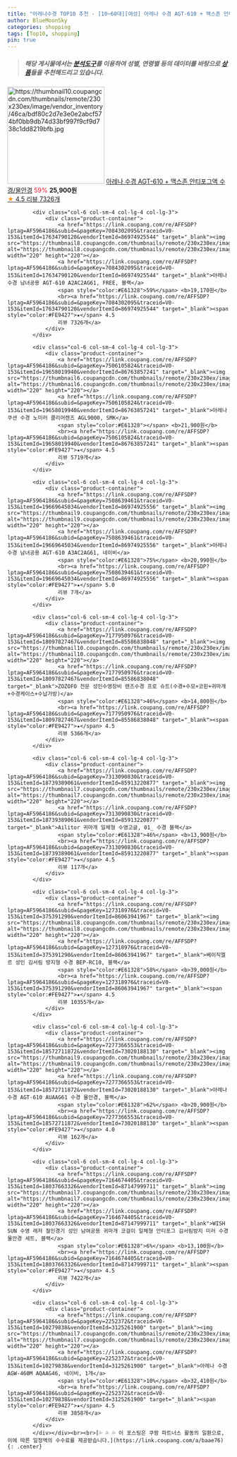 ```yaml
---
title: "아레나수경 TOP10 추천 - [10~60대][여성] 아레나 수경 AGT-610 + 맥스존 안티포그액 수경/물안경"
author: BlueMoonSky
categories: shopping
tags: [Top10, shopping]
pin: true
---
```


> ##### 해당 게시물에서는 [**분석도구**](https://itemscout.io/)를 이용하여 **성별**, **연령별** 등의 데이터를 바탕으로 [**상품**](https://link.coupang.com/a/baae76)들을 추천해드리고 있습니다.
<div class="container"><div class="row">
            <div class="col-6 col-sm-4 col-lg-4 col-lg-3">
                <div class="product-container">
                    <a href="https://link.coupang.com/re/AFFSDP?lptag=AF5964186&subid=&pageKey=7196249469&traceid=V0-153&itemId=18179539042&vendorItemId=85328573245" target="_blank"><img src="https://thumbnail10.coupangcdn.com/thumbnails/remote/230x230ex/image/vendor_inventory/46ca/bdf80c2d7e3e0e2abcf574bf0bb9db74d33bf997f9cf9d738c1dd8219bfb.jpg" alt="https://thumbnail10.coupangcdn.com/thumbnails/remote/230x230ex/image/vendor_inventory/46ca/bdf80c2d7e3e0e2abcf574bf0bb9db74d33bf997f9cf9d738c1dd8219bfb.jpg" width="220" height="220"></a>
                    <a href="https://link.coupang.com/re/AFFSDP?lptag=AF5964186&subid=&pageKey=7196249469&traceid=V0-153&itemId=18179539042&vendorItemId=85328573245" target="_blank">아레나 수경 AGT-610 + 맥스존 안티포그액 수경/물안경</a>
                    <span style="color:#E61328">59%</span> <b>25,900원</b>
                    <br><a href="https://link.coupang.com/re/AFFSDP?lptag=AF5964186&subid=&pageKey=7196249469&traceid=V0-153&itemId=18179539042&vendorItemId=85328573245" target="_blank"><span style="color:#FE9427">★</span> 4.5
                    리뷰 7326개</a>
                </div>
            </div>
            
            <div class="col-6 col-sm-4 col-lg-4 col-lg-3">
                <div class="product-container">
                    <a href="https://link.coupang.com/re/AFFSDP?lptag=AF5964186&subid=&pageKey=7084302095&traceid=V0-153&itemId=17634790120&vendorItemId=86974925544" target="_blank"><img src="https://thumbnail8.coupangcdn.com/thumbnails/remote/230x230ex/image/vendor_inventory/a183/0fc04170ae119380d70a24bc39f59f98cad027f25b30489ed25ab955fbda.jpg" alt="https://thumbnail8.coupangcdn.com/thumbnails/remote/230x230ex/image/vendor_inventory/a183/0fc04170ae119380d70a24bc39f59f98cad027f25b30489ed25ab955fbda.jpg" width="220" height="220"></a>
                    <a href="https://link.coupang.com/re/AFFSDP?lptag=AF5964186&subid=&pageKey=7084302095&traceid=V0-153&itemId=17634790120&vendorItemId=86974925544" target="_blank">아레나 수경 남녀공용 AGT-610 A2AC2AG61, FREE, 블랙</a>
                    <span style="color:#E61328">59%</span> <b>19,170원</b>
                    <br><a href="https://link.coupang.com/re/AFFSDP?lptag=AF5964186&subid=&pageKey=7084302095&traceid=V0-153&itemId=17634790120&vendorItemId=86974925544" target="_blank"><span style="color:#FE9427">★</span> 4.5
                    리뷰 7326개</a>
                </div>
            </div>
            
            <div class="col-6 col-sm-4 col-lg-4 col-lg-3">
                <div class="product-container">
                    <a href="https://link.coupang.com/re/AFFSDP?lptag=AF5964186&subid=&pageKey=7506105824&traceid=V0-153&itemId=19658019940&vendorItemId=86763857241" target="_blank"><img src="https://thumbnail6.coupangcdn.com/thumbnails/remote/230x230ex/image/vendor_inventory/fc39/c084bf84dcea2328aa7e428cbb3e55d4e65851e04d0946b54166ad363639.jpg" alt="https://thumbnail6.coupangcdn.com/thumbnails/remote/230x230ex/image/vendor_inventory/fc39/c084bf84dcea2328aa7e428cbb3e55d4e65851e04d0946b54166ad363639.jpg" width="220" height="220"></a>
                    <a href="https://link.coupang.com/re/AFFSDP?lptag=AF5964186&subid=&pageKey=7506105824&traceid=V0-153&itemId=19658019940&vendorItemId=86763857241" target="_blank">아레나 쿠션 수경 노미러 클리어렌즈 AGL9000, SMK</a>
                    <span style="color:#E61328"></span> <b>21,900원</b>
                    <br><a href="https://link.coupang.com/re/AFFSDP?lptag=AF5964186&subid=&pageKey=7506105824&traceid=V0-153&itemId=19658019940&vendorItemId=86763857241" target="_blank"><span style="color:#FE9427">★</span> 4.5
                    리뷰 5719개</a>
                </div>
            </div>
            
            <div class="col-6 col-sm-4 col-lg-4 col-lg-3">
                <div class="product-container">
                    <a href="https://link.coupang.com/re/AFFSDP?lptag=AF5964186&subid=&pageKey=7508639461&traceid=V0-153&itemId=19669645034&vendorItemId=86974925556" target="_blank"><img src="https://thumbnail9.coupangcdn.com/thumbnails/remote/230x230ex/image/vendor_inventory/5798/77d7b01ef9729023957b929a8bdd4eb7a48d273d5530c08907005f39809e.jpg" alt="https://thumbnail9.coupangcdn.com/thumbnails/remote/230x230ex/image/vendor_inventory/5798/77d7b01ef9729023957b929a8bdd4eb7a48d273d5530c08907005f39809e.jpg" width="220" height="220"></a>
                    <a href="https://link.coupang.com/re/AFFSDP?lptag=AF5964186&subid=&pageKey=7508639461&traceid=V0-153&itemId=19669645034&vendorItemId=86974925556" target="_blank">아레나 수경 남녀공용 AGT-610 A3AC2AG61, 네이비</a>
                    <span style="color:#E61328">75%</span> <b>20,990원</b>
                    <br><a href="https://link.coupang.com/re/AFFSDP?lptag=AF5964186&subid=&pageKey=7508639461&traceid=V0-153&itemId=19669645034&vendorItemId=86974925556" target="_blank"><span style="color:#FE9427">★</span> 5.0
                    리뷰 7개</a>
                </div>
            </div>
            
            <div class="col-6 col-sm-4 col-lg-4 col-lg-3">
                <div class="product-container">
                    <a href="https://link.coupang.com/re/AFFSDP?lptag=AF5964186&subid=&pageKey=7177950976&traceid=V0-153&itemId=18097827467&vendorItemId=85586838048" target="_blank"><img src="https://thumbnail10.coupangcdn.com/thumbnails/remote/230x230ex/image/vendor_inventory/c3dc/d30036d4034670aac16c6ba866bb7e98818681b011b3546fdf972e1179c5.jpg" alt="https://thumbnail10.coupangcdn.com/thumbnails/remote/230x230ex/image/vendor_inventory/c3dc/d30036d4034670aac16c6ba866bb7e98818681b011b3546fdf972e1179c5.jpg" width="220" height="220"></a>
                    <a href="https://link.coupang.com/re/AFFSDP?lptag=AF5964186&subid=&pageKey=7177950976&traceid=V0-153&itemId=18097827467&vendorItemId=85586838048" target="_blank">ZOZOFO 전문 성인수영장비 렌즈수경 프로 슈트(수경+수모+코핀+귀마개+수경케이스+수납가방)</a>
                    <span style="color:#E61328">46%</span> <b>14,800원</b>
                    <br><a href="https://link.coupang.com/re/AFFSDP?lptag=AF5964186&subid=&pageKey=7177950976&traceid=V0-153&itemId=18097827467&vendorItemId=85586838048" target="_blank"><span style="color:#FE9427">★</span> 4.5
                    리뷰 5366개</a>
                </div>
            </div>
            
            <div class="col-6 col-sm-4 col-lg-4 col-lg-3">
                <div class="product-container">
                    <a href="https://link.coupang.com/re/AFFSDP?lptag=AF5964186&subid=&pageKey=7313090830&traceid=V0-153&itemId=18739389061&vendorItemId=85913220877" target="_blank"><img src="https://thumbnail7.coupangcdn.com/thumbnails/remote/230x230ex/image/vendor_inventory/5f09/b5f5178eefefcbab06b824e59906c48880a4fbe92cb6bb1bf6554035d63d.jpg" alt="https://thumbnail7.coupangcdn.com/thumbnails/remote/230x230ex/image/vendor_inventory/5f09/b5f5178eefefcbab06b824e59906c48880a4fbe92cb6bb1bf6554035d63d.jpg" width="220" height="220"></a>
                    <a href="https://link.coupang.com/re/AFFSDP?lptag=AF5964186&subid=&pageKey=7313090830&traceid=V0-153&itemId=18739389061&vendorItemId=85913220877" target="_blank">Ailitor 귀마개 일체형 수영고글, 01_ 수경 블랙</a>
                    <span style="color:#E61328">46%</span> <b>13,900원</b>
                    <br><a href="https://link.coupang.com/re/AFFSDP?lptag=AF5964186&subid=&pageKey=7313090830&traceid=V0-153&itemId=18739389061&vendorItemId=85913220877" target="_blank"><span style="color:#FE9427">★</span> 4.5
                    리뷰 117개</a>
                </div>
            </div>
            
            <div class="col-6 col-sm-4 col-lg-4 col-lg-3">
                <div class="product-container">
                    <a href="https://link.coupang.com/re/AFFSDP?lptag=AF5964186&subid=&pageKey=127318976&traceid=V0-153&itemId=375391290&vendorItemId=86063941967" target="_blank"><img src="https://thumbnail8.coupangcdn.com/thumbnails/remote/230x230ex/image/vendor_inventory/9d56/1289de5671ebec6a864530540cef9e50c979064555916e3859de9e3924c0.jpg" alt="https://thumbnail8.coupangcdn.com/thumbnails/remote/230x230ex/image/vendor_inventory/9d56/1289de5671ebec6a864530540cef9e50c979064555916e3859de9e3924c0.jpg" width="220" height="220"></a>
                    <a href="https://link.coupang.com/re/AFFSDP?lptag=AF5964186&subid=&pageKey=127318976&traceid=V0-153&itemId=375391290&vendorItemId=86063941967" target="_blank">베이직엘르 성인 김서림 방지형 수경 BEP-RC10, 블랙</a>
                    <span style="color:#E61328">58%</span> <b>39,000원</b>
                    <br><a href="https://link.coupang.com/re/AFFSDP?lptag=AF5964186&subid=&pageKey=127318976&traceid=V0-153&itemId=375391290&vendorItemId=86063941967" target="_blank"><span style="color:#FE9427">★</span> 4.5
                    리뷰 10355개</a>
                </div>
            </div>
            
            <div class="col-6 col-sm-4 col-lg-4 col-lg-3">
                <div class="product-container">
                    <a href="https://link.coupang.com/re/AFFSDP?lptag=AF5964186&subid=&pageKey=7277366553&traceid=V0-153&itemId=18572711872&vendorItemId=73020188130" target="_blank"><img src="https://thumbnail9.coupangcdn.com/thumbnails/remote/230x230ex/image/vendor_inventory/1c09/3da3bdc05f36a0791cdd01b6532b77864a12dce41afd84e1bf289865f2ec.jpg" alt="https://thumbnail9.coupangcdn.com/thumbnails/remote/230x230ex/image/vendor_inventory/1c09/3da3bdc05f36a0791cdd01b6532b77864a12dce41afd84e1bf289865f2ec.jpg" width="220" height="220"></a>
                    <a href="https://link.coupang.com/re/AFFSDP?lptag=AF5964186&subid=&pageKey=7277366553&traceid=V0-153&itemId=18572711872&vendorItemId=73020188130" target="_blank">아레나 수경 AGT-610 AUAAG61 수경 물안경, 블랙</a>
                    <span style="color:#E61328">62%</span> <b>20,900원</b>
                    <br><a href="https://link.coupang.com/re/AFFSDP?lptag=AF5964186&subid=&pageKey=7277366553&traceid=V0-153&itemId=18572711872&vendorItemId=73020188130" target="_blank"><span style="color:#FE9427">★</span> 4.0
                    리뷰 162개</a>
                </div>
            </div>
            
            <div class="col-6 col-sm-4 col-lg-4 col-lg-3">
                <div class="product-container">
                    <a href="https://link.coupang.com/re/AFFSDP?lptag=AF5964186&subid=&pageKey=7164674405&traceid=V0-153&itemId=18037663326&vendorItemId=87147999711" target="_blank"><img src="https://thumbnail7.coupangcdn.com/thumbnails/remote/230x230ex/image/vendor_inventory/1ddf/76c8dce2463ff81328755dc2581f43481618347accf37668dfddb7ac1580.jpg" alt="https://thumbnail7.coupangcdn.com/thumbnails/remote/230x230ex/image/vendor_inventory/1ddf/76c8dce2463ff81328755dc2581f43481618347accf37668dfddb7ac1580.jpg" width="220" height="220"></a>
                    <a href="https://link.coupang.com/re/AFFSDP?lptag=AF5964186&subid=&pageKey=7164674405&traceid=V0-153&itemId=18037663326&vendorItemId=87147999711" target="_blank">WISH SUN 수영 레저 철인경기 성인 남여공용 귀마개 코걸이 일체형 안티포그 김서림방지 미러 수경 물안경 세트, 블랙</a>
                    <span style="color:#E61328">6%</span> <b>13,100원</b>
                    <br><a href="https://link.coupang.com/re/AFFSDP?lptag=AF5964186&subid=&pageKey=7164674405&traceid=V0-153&itemId=18037663326&vendorItemId=87147999711" target="_blank"><span style="color:#FE9427">★</span> 4.5
                    리뷰 7422개</a>
                </div>
            </div>
            
            <div class="col-6 col-sm-4 col-lg-4 col-lg-3">
                <div class="product-container">
                    <a href="https://link.coupang.com/re/AFFSDP?lptag=AF5964186&subid=&pageKey=2252372&traceid=V0-153&itemId=10279838&vendorItemId=3125261900" target="_blank"><img src="https://thumbnail7.coupangcdn.com/thumbnails/remote/230x230ex/image/vendor_inventory/843d/99ac96be0fc3bd57925a376cbcb4112f61567c90d35c41fb318c27ef2772.jpg" alt="https://thumbnail7.coupangcdn.com/thumbnails/remote/230x230ex/image/vendor_inventory/843d/99ac96be0fc3bd57925a376cbcb4112f61567c90d35c41fb318c27ef2772.jpg" width="220" height="220"></a>
                    <a href="https://link.coupang.com/re/AFFSDP?lptag=AF5964186&subid=&pageKey=2252372&traceid=V0-153&itemId=10279838&vendorItemId=3125261900" target="_blank">아레나 수경 AGW-460M AQAAG46, 네이비, 1개</a>
                    <span style="color:#E61328">10%</span> <b>32,410원</b>
                    <br><a href="https://link.coupang.com/re/AFFSDP?lptag=AF5964186&subid=&pageKey=2252372&traceid=V0-153&itemId=10279838&vendorItemId=3125261900" target="_blank"><span style="color:#FE9427">★</span> 4.5
                    리뷰 3858개</a>
                </div>
            </div>
            </div></div><br><br>[💦 💦 💦 이 포스팅은 쿠팡 파트너스 활동의 일환으로, 이에 따른 일정액의 수수료를 제공받습니다.](https://link.coupang.com/a/baae76){: .center}